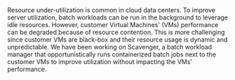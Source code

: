 Resource under-utilization is common in cloud data centers. To improve server utilization, batch workloads can be run in the background to leverage idle resources. However, customer Virtual Machines' (VMs) performance can be degraded because of resource contention. This is more challenging since customer VMs are black-box and their resource usage is dynamic and unpredictable. We have been working on Scavenger, a batch workload manager that opportunistically runs containerized batch jobs next to the customer VMs to improve utilization without impacting the VMs' performance. 
